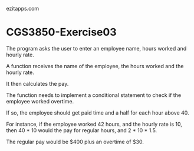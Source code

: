 ezitapps.com
# CGS3850-Exercise03
The program asks the user to enter an employee name, hours worked and hourly rate. 

A function receives the name of the employee, the hours worked and the hourly rate. 

It then calculates the pay. 

The function needs to implement a conditional statement to check if the employee worked overtime. 

If so, the employee should get paid time and a half for each hour above 40. 

For instance, if the employee worked 42 hours, and the hourly rate is 10, then 40 * 10 would the pay for regular hours, and 2 * 10 * 1.5. 

The regular pay would be $400 plus an overtime of $30. 
